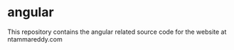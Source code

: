 # angular
This repository contains the angular related source code for the website at ntammareddy.com
